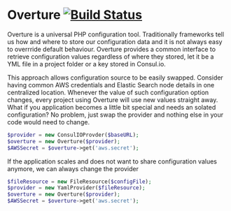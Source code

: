 # Overture [![Build Status](https://travis-ci.org/vhraban/Overture.svg?branch=master)](https://travis-ci.org/vhraban/Overture)

Overture is a universal PHP configuration tool. Traditionally frameworks tell us how and where to store our configuration data and it is not always easy to overrride default behaviour. Overture provides a common interface to retrieve configuration values regardless of where they stored, let it be a YML file in a project folder or a key stored in Consul.io.

This approach allows configuration source to be easily swapped. Consider having common AWS credentials and Elastic Search node details in one centralized location. Whenever the value of such configuration option changes, every project using Overture will use new values straight away. What if you application becomes a little bit special and needs an solated configuration? No problem, just swap the provider and nothing else in your code would need to change.

```php
$provider = new ConsulIOProvder($baseURL);
$overture = new Overture($provider);
$AWSSecret = $overture->get('aws.secret');
```

If the application scales and does not want to share configuration values anymore, we can always change the provider

```php
$fileResource = new FileResource($configFile);
$provider = new YamlProvider($fileResource);
$overture = new Overture($provider);
$AWSSecret = $overture->get('aws.secret');
```

